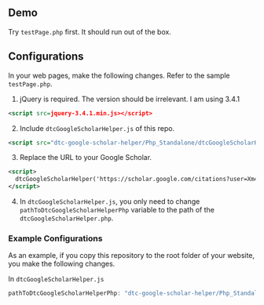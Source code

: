 ## Demo

Try `testPage.php` first. It should run out of the box.


## Configurations

In your web pages, make the following changes. Refer to the sample `testPage.php`.

1.  jQuery is required. The version should be irrelevant. I am using 3.4.1
```xml
<script src=jquery-3.4.1.min.js></script>
```

2.  Include `dtcGoogleScholarHelper.js` of this repo.
```xml
<script src="dtc-google-scholar-helper/Php_Standalone/dtcGoogleScholarHelper.js"> </script>
```

3.  Replace the URL to your Google Scholar.
```xml
<script>
  dtcGoogleScholarHelper('https://scholar.google.com/citations?user=Xm4NYnsAAAAJ&hl=en');
</script>
```

4.  In `dtcGoogleScholarHelper.js`, you only need to change `pathToDtcGoogleScholarHelperPhp` variable to the path of the `dtcGoogleScholarHelper.php`.


### Example Configurations

As an example, if you copy this repository to the root folder of your website, you make the following changes.

In `dtcGoogleScholarHelper.js`
```javascript
pathToDtcGoogleScholarHelperPhp: "dtc-google-scholar-helper/Php_Standalone/dtcGoogleScholarHelper.php"
```
